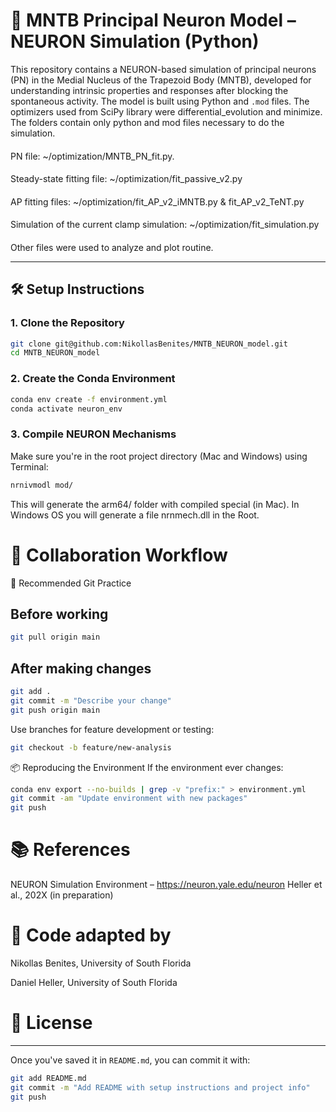 # 🧠 MNTB Principal Neuron Model – NEURON Simulation (Python)

This repository contains a NEURON-based simulation of principal neurons (PN) in the 
Medial Nucleus of the Trapezoid Body (MNTB), developed for understanding intrinsic properties 
and responses after blocking the spontaneous activity. The model is built using Python and `.mod` files.
The optimizers used from SciPy library were differential_evolution and minimize. The folders contain only
python and mod files necessary to do the simulation. 
####
PN file: ~/optimization/MNTB_PN_fit.py.
####
Steady-state fitting file: ~/optimization/fit_passive_v2.py
####
AP fitting files: ~/optimization/fit_AP_v2_iMNTB.py & fit_AP_v2_TeNT.py
####
Simulation of the current clamp simulation: ~/optimization/fit_simulation.py
####
Other files were used to analyze and plot routine. 

---
## 🛠 Setup Instructions

### 1. Clone the Repository

```bash
git clone git@github.com:NikollasBenites/MNTB_NEURON_model.git
cd MNTB_NEURON_model
```
### 2. Create the Conda Environment
``` bash
conda env create -f environment.yml
conda activate neuron_env
```
### 3. Compile NEURON Mechanisms

Make sure you're in the root project directory (Mac and Windows) using Terminal:

```bash
nrnivmodl mod/
```
This will generate the arm64/ folder with compiled special (in Mac).
In Windows OS you will generate a file nrnmech.dll in the Root.


# 👥 Collaboration Workflow
🧪 Recommended Git Practice
## Before working
```bash
git pull origin main
```
## After making changes
```bash
git add .
git commit -m "Describe your change"
git push origin main
```
Use branches for feature development or testing:
```bash
git checkout -b feature/new-analysis
```

📦 Reproducing the Environment
If the environment ever changes:
``` bash
conda env export --no-builds | grep -v "prefix:" > environment.yml
git commit -am "Update environment with new packages"
git push
```

# 📚 References
NEURON Simulation Environment – https://neuron.yale.edu/neuron
Heller et al., 202X (in preparation)

# 👤 Code adapted by
Nikollas Benites, University of South Florida

Daniel Heller, University of South Florida

# 📝 License

---

Once you've saved it in `README.md`, you can commit it with:

```bash
git add README.md
git commit -m "Add README with setup instructions and project info"
git push
```

